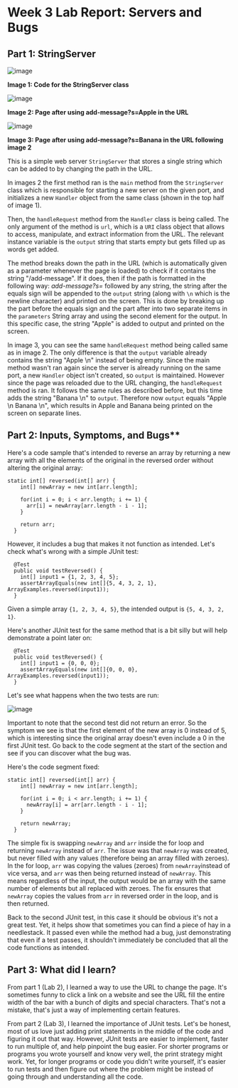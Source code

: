 # Week 3 Lab Report: Servers and Bugs

## Part 1: StringServer

![image](https://user-images.githubusercontent.com/122496496/214931805-095486d4-6798-465b-8032-af1244e9dca5.png)

**Image 1: Code for the StringServer class**

![image](https://user-images.githubusercontent.com/122496496/214932158-d9807be4-7dd0-4fd6-bd7d-5dbb11b53ad5.png)

**Image 2: Page after using add-message?s=Apple in the URL**

![image](https://user-images.githubusercontent.com/122496496/214932325-6fe00974-d9f3-457f-a134-7fc929edcb77.png)

**Image 3: Page after using add-message?s=Banana in the URL following image 2**

This is a simple web server `StringServer` that stores a single string which can be added to by changing the path in the URL. 

In images 2 the first method ran is the `main` method from the `StringServer` class which is responsible for starting a new server on the given port, and initializes a new `Handler` object from the same class (shown in the top half of image 1).

Then, the `handleRequest` method from the `Handler` class is being called. The only argument of the method is `url`, which is a `URI` class object that allows to access, manipulate, and extract information from the URL. The relevant instance variable is the `output` string that starts empty but gets filled up as words get added. 

The method breaks down the path in the URL (which is automatically given as a parameter whenever the page is loaded) to check if it contains the string "/add-message". If it does, then if the path is formatted in the following way: *add-message?s=* followed by any string, the string after the equals sign will be appended to the `output` string (along with `\n` which is the newline character) and printed on the screen. This is done by breaking up the part before the equals sign and the part after into two separate items in the `parameters` String array and using the second element for the output. In this specific case, the string "Apple" is added to output and printed on the screen.

In image 3, you can see the same `handleRequest` method being called same as in image 2. The only difference is that the `output` variable already contains the string "Apple \n" instead of being empty. Since the main method wasn't ran again since the server is already running on the same port, a new `Handler` object isn't created, so `output` is maintained. However since the page was reloaded due to the URL changing, the `handleRequest` method is ran. It follows the same rules as described before, but this time adds the string "Banana \n" to `output`. Therefore now `output` equals "Apple \n Banana \n", which results in Apple and Banana being printed on the screen on separate lines.

## Part 2: Inputs, Symptoms, and Bugs**

Here's a code sample that's intended to reverse an array by returning a new array with all the elements of the original in the reversed order without altering the original array:

```
static int[] reversed(int[] arr) {
    int[] newArray = new int[arr.length];
    
    for(int i = 0; i < arr.length; i += 1) {
      arr[i] = newArray[arr.length - i - 1];
    }

    return arr;
  }
```

However, it includes a bug that makes it not function as intended. Let's check what's wrong with a simple JUnit test:

```
  @Test
  public void testReversed() {
    int[] input1 = {1, 2, 3, 4, 5};
    assertArrayEquals(new int[]{5, 4, 3, 2, 1}, ArrayExamples.reversed(input1));
  }
```

Given a simple array `{1, 2, 3, 4, 5}`, the intended output is `{5, 4, 3, 2, 1}`. 

Here's another JUnit test for the same method that is a bit silly but will help demonstrate a point later on: 

```
  @Test
  public void testReversed() {
    int[] input1 = {0, 0, 0};
    assertArrayEquals(new int[]{0, 0, 0}, ArrayExamples.reversed(input1));
  }
```

Let's see what happens when the two tests are run: 

![image](https://user-images.githubusercontent.com/122496496/214997277-0b9737d9-7bed-4854-a955-a4987f588042.png)

Important to note that the second test did not return an error. So the symptom we see is that the first element of the new array is 0 instead of 5, which is interesting since the original array doesn't even include a 0 in the first JUnit test. Go back to the code segment at the start of the section and see if you can discover what the bug was.

Here's the code segment fixed:

```
static int[] reversed(int[] arr) {
    int[] newArray = new int[arr.length];
    
    for(int i = 0; i < arr.length; i += 1) {
      newArray[i] = arr[arr.length - i - 1];
    }

    return newArray;
  }
```

The simple fix is swapping `newArray` and `arr` inside the for loop and returning `newArray` instead of `arr`. The issue was that `newArray` was created, but never filled with any values (therefore being an array filled with zeroes). In the for loop, `arr` was copying the values (zeroes) from `newArray`instead of vice versa, and `arr` was then being returned instead of `newArray`. This means regardless of the input, the output would be an array with the same number of elements but all replaced with zeroes. The fix ensures that `newArray` copies the values from `arr` in reversed order in the loop, and is then returned.

Back to the second JUnit test, in this case it should be obvious it's not a great test. Yet, it helps show that sometimes you can find a piece of hay in a needlestack. It passed even while the method had a bug, just demonstrating that even if a test passes, it shouldn't immediately be concluded that all the code functions as intended.

## Part 3: What did I learn?

From part 1 (Lab 2), I learned a way to use the URL to change the page. It's sometimes funny to click a link on a website and see the URL fill the entire width of the bar with a bunch of digits and special characters. That's not a mistake, that's just a way of implementing certain features.

From part 2 (Lab 3), I learned the importance of JUnit tests. Let's be honest, most of us love just adding print statements in the middle of the code and figuring it out that way. However, JUnit tests are easier to implement, faster to run multiple of, and help pinpoint the bug easier. For shorter programs or programs you wrote yourself and know very well, the print strategy might work. Yet, for longer programs or code you didn't write yourself, it's easier to run tests and then figure out where the problem might be instead of going through and understanding all the code.
